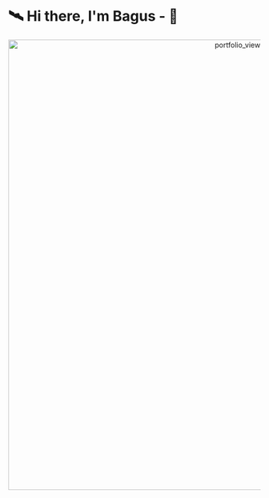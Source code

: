 <!--
**bagusrizkis/bagusrizkis** is a ✨ _special_ ✨ repository because its `README.md` (this file) appears on your GitHub profile.

Here are some ideas to get you started:

- 🔭 I’m currently working on ...
- 🌱 I’m currently learning ...
- 👯 I’m looking to collaborate on ...
- 🤔 I’m looking for help with ...
- 💬 Ask me about ...
- 📫 How to reach me: ...
- 😄 Pronouns: ...
- ⚡ Fun fact: ...

### ⚛️ I'm a Learner, maybe Developer 😄 someday!

- [x] {🌱} I’m currently learning everything 🤣
![helloWorld](https://user-images.githubusercontent.com/24768394/90315897-300d3500-df49-11ea-8efb-6ac2b44f1ea8.gif)

<img src="https://user-images.githubusercontent.com/24768394/90315897-300d3500-df49-11ea-8efb-6ac2b44f1ea8.gif">
-->

# 🛰️ Hi there, I'm Bagus - 👋

<p align="center">
  <img src="https://media.giphy.com/media/xkGkrAIbJqAtKlsZI5/giphy.gif" width="900" alt="portfolio_view">
</p>
<!--
### 📫 How to reach me: ...

> - 📫 [bagus.tho@gmail.com](mailto:bagus.tho@gmail.com)
> - 🐣 [Twitter](https://twitter.com/_brizki)
> - 👨🏻‍🦱 [Instagram](https://www.instagram.com/bagusrizki_s/)

Github Visitor
![](https://visitor-badge.laobi.icu/badge?page_id=bagusrizkis.bagusrizkis)

Github start
![GitHub stats](https://github-readme-stats.vercel.app/api?username=bagusrizkis&show_icons=true&theme=tokyonight)

Github most used Lang
![Top Langs](https://github-readme-stats.vercel.app/api/top-langs/?username=bagusrizkis&theme=tokyonight)

---
-->
